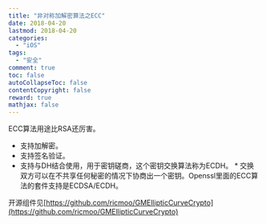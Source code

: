```yaml
---
title: "非对称加解密算法之ECC"
date: 2018-04-20
lastmod: 2018-04-20
categories:
  - "iOS"
tags:
  - "安全"
comment: true
toc: false
autoCollapseToc: false
contentCopyright: false
reward: true
mathjax: false
---
```



   ECC算法用途比RSA还厉害。
   
   * 支持加解密。
   * 支持签名验证。
   * 支持与DH结合使用，用于密钥磋商，这个密钥交换算法称为ECDH。
   	* 交换双方可以在不共享任何秘密的情况下协商出一个密钥。Openssl里面的ECC算法的套件支持是ECDSA/ECDH。

 
 开源组件见[https://github.com/ricmoo/GMEllipticCurveCrypto](https://github.com/ricmoo/GMEllipticCurveCrypto)